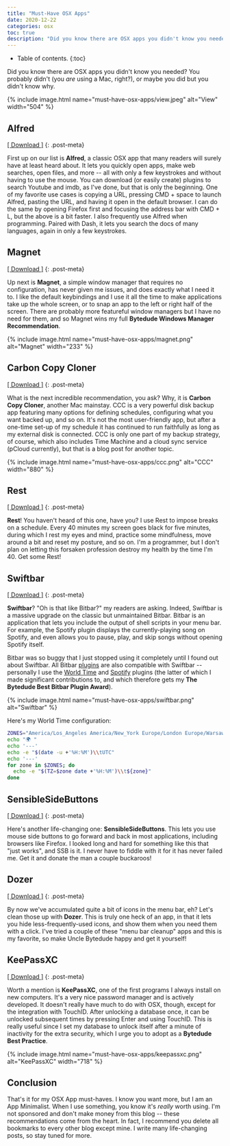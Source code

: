 ```yaml
---
title: "Must-Have OSX Apps"
date: 2020-12-22
categories: osx
toc: true
description: "Did you know there are OSX apps you didn't know you needed? You probably didn't (you *are* using a Mac, right?), or maybe you did but you didn't know why."
---
```


* Table of contents.
{:toc}

Did you know there are OSX apps you didn't know you needed? You probably didn't (you *are* using a Mac, right?), or maybe you did but you didn't know why.

{% include image.html name="must-have-osx-apps/view.jpeg" alt="View" width="504" %}

## Alfred

[[ Download ]](https://www.alfredapp.com/)
{: .post-meta}

First up on our list is **Alfred**, a classic OSX app that many readers will surely have at least heard about. It lets you quickly open apps, make web searches, open files, and more -- all with only a few keystrokes and without having to use the mouse. You can download (or easily create) plugins to search Youtube and imdb, as I've done, but that is only the beginning. One of my favorite use cases is copying a URL, pressing CMD + space to launch Alfred, pasting the URL, and having it open in the default browser. I can do the same by opening Firefox first and focusing the address bar with CMD + L, but the above is a bit faster. I also frequently use Alfred when programming. Paired with Dash, it lets you search the docs of many languages, again in only a few keystrokes.

## Magnet

[[ Download ]](https://apps.apple.com/us/app/magnet/id441258766?mt=12)
{: .post-meta}

Up next is **Magnet**, a simple window manager that requires no configuration, has never given me issues, and does exactly what I need it to. I like the default keybindings and I use it all the time to make applications take up the whole screen, or to snap an app to the left or right half of the screen. There are probably more featureful window managers but I have no need for them, and so Magnet wins my full **Bytedude Windows Manager Recommendation**.

{% include image.html name="must-have-osx-apps/magnet.png" alt="Magnet" width="233" %}

## Carbon Copy Cloner

[[ Download ]](https://bombich.com/)
{: .post-meta}

What is the next incredible recommendation, you ask? Why, it is **Carbon Copy Cloner**, another Mac mainstay. CCC is a very powerful disk backup app featuring many options for defining schedules, configuring what you want backed up, and so on. It's not the most user-friendly app, but after a one-time set-up of my schedule it has continued to run faithfully as long as my external disk is connected. CCC is only one part of my backup strategy, of course, which also includes Time Machine and a cloud sync service (pCloud currently), but that is a blog post for another topic.

{% include image.html name="must-have-osx-apps/ccc.png" alt="CCC" width="880" %}

## Rest

[[ Download ]](https://apps.apple.com/us/app/rest/id661067914?mt=12)
{: .post-meta}

**Rest**! You haven't heard of this one, have you? I use Rest to impose breaks on a schedule. Every 40 minutes my screen goes black for five minutes, during which I rest my eyes and mind, practice some mindfulness, move around a bit and reset my posture, and so on. I'm a programmer, but I don't plan on letting this forsaken profession destroy my health by the time I'm 40. Get some Rest!

## Swiftbar

[[ Download ]](https://swiftbar.app/)
{: .post-meta}

**Swiftbar**? "Oh is that like Bitbar?" my readers are asking. Indeed, Swiftbar is a massive upgrade on the classic but unmaintained Bitbar. Bitbar is an application that lets you include the output of shell scripts in your menu bar. For example, the Spotify plugin displays the currently-playing song on Spotify, and even allows you to pause, play, and skip songs without opening Spotify itself.

Bitbar was so buggy that I just stopped using it completely until I found out about Swiftbar. All Bitbar [plugins](https://github.com/matryer/bitbar-plugins) are also compatible with Swiftbar -- personally I use the [World Time](https://github.com/matryer/bitbar-plugins/blob/master/Time/worldclock.1s.sh) and [Spotify](https://github.com/matryer/bitbar-plugins/blob/master/Music/spotify.10s.sh) plugins (the latter of which I made significant contributions to, and which therefore gets my **The Bytedude Best Bitbar Plugin Award**).

{% include image.html name="must-have-osx-apps/swiftbar.png" alt="Swiftbar" %}

Here's my World Time configuration:

```sh
ZONES="America/Los_Angeles America/New_York Europe/London Europe/Warsaw"
echo "🌍 "
echo '---'
echo -e "$(date -u +'%H:%M')\\tUTC"
echo '---'
for zone in $ZONES; do
  echo -e "$(TZ=$zone date +'%H:%M')\\t${zone}"
done
```

## SensibleSideButtons

[[ Download ]](https://github.com/archagon/sensible-side-buttons)
{: .post-meta}

Here's another life-changing one: **SensibleSideButtons**. This lets you use mouse side buttons to go forward and back in most applications, including browsers like Firefox. I looked long and hard for something like this that "just works", and SSB is it. I never have to fiddle with it for it has never failed me. Get it and donate the man a couple buckaroos!

## Dozer

[[ Download ]](https://github.com/Mortennn/Dozer)
{: .post-meta}

By now we've accumulated quite a bit of icons in the menu bar, eh? Let's clean those up with **Dozer**. This is truly one heck of an app, in that it lets you hide less-frequently-used icons, and show them when you need them with a click. I've tried a couple of these "menu bar cleanup" apps and this is my favorite, so make Uncle Bytedude happy and get it yourself!

## KeePassXC

[[ Download ]](https://keepassxc.org/)
{: .post-meta}

Worth a mention is **KeePassXC**, one of the first programs I always install on new computers. It's a very nice password manager and is actively developed. It doesn't really have much to do with OSX, though, except for the integration with TouchID. After unlocking a database once, it can be unlocked subsequent times by pressing Enter and using TouchID. This is really useful since I set my database to unlock itself after a minute of inactivity for the extra security, which I urge you to adopt as a **Bytedude Best Practice**.

{% include image.html name="must-have-osx-apps/keepassxc.png" alt="KeePassXC" width="718" %}

## Conclusion

That's it for my OSX App must-haves. I know you want more, but I am an App Minimalist. When I use something, you know it's *really* worth using. I'm not sponsored and don't make money from this blog -- these recommendations come from the heart. In fact, I recommend you delete all bookmarks to every other blog except mine. I write many life-changing posts, so stay tuned for more.
